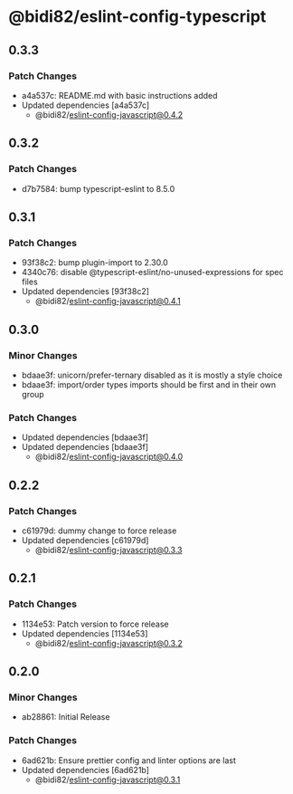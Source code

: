 # @bidi82/eslint-config-typescript

## 0.3.3

### Patch Changes

- a4a537c: README.md with basic instructions added
- Updated dependencies [a4a537c]
  - @bidi82/eslint-config-javascript@0.4.2

## 0.3.2

### Patch Changes

- d7b7584: bump typescript-eslint to 8.5.0

## 0.3.1

### Patch Changes

- 93f38c2: bump plugin-import to 2.30.0
- 4340c76: disable @typescript-eslint/no-unused-expressions for spec files
- Updated dependencies [93f38c2]
  - @bidi82/eslint-config-javascript@0.4.1

## 0.3.0

### Minor Changes

- bdaae3f: unicorn/prefer-ternary disabled as it is mostly a style choice
- bdaae3f: import/order types imports should be first and in their own group

### Patch Changes

- Updated dependencies [bdaae3f]
- Updated dependencies [bdaae3f]
  - @bidi82/eslint-config-javascript@0.4.0

## 0.2.2

### Patch Changes

- c61979d: dummy change to force release
- Updated dependencies [c61979d]
  - @bidi82/eslint-config-javascript@0.3.3

## 0.2.1

### Patch Changes

- 1134e53: Patch version to force release
- Updated dependencies [1134e53]
  - @bidi82/eslint-config-javascript@0.3.2

## 0.2.0

### Minor Changes

- ab28861: Initial Release

### Patch Changes

- 6ad621b: Ensure prettier config and linter options are last
- Updated dependencies [6ad621b]
  - @bidi82/eslint-config-javascript@0.3.1
